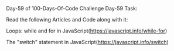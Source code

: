 Day-59 of 100-Days-Of-Code Challenge
Day-59 Task:

Read the following Articles and Code along with it:

Loops: while and for in JavaScript(https://javascript.info/while-for)

The "switch" statement in JavaScript(https://javascript.info/switch)